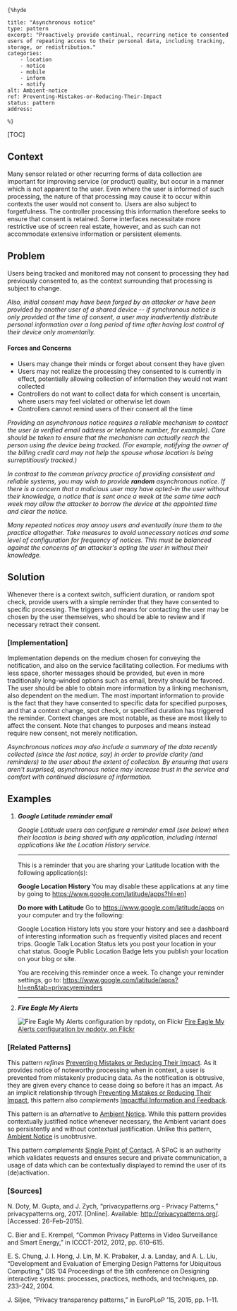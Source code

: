     {%hyde

    title: "Asynchronous notice"
    type: pattern
    excerpt: "Proactively provide continual, recurring notice to consented users of repeating access to their personal data, including tracking, storage, or redistribution."
    categories:
        - location
        - notice
        - mobile
        - inform
        - notify
    alt: Ambient-notice
    ref: Preventing-Mistakes-or-Reducing-Their-Impact
    status: pattern
    address:

    %}

[TOC]

<!--### [Also Known As]-->
<!-- All other names the pattern is known by.-->



## Context
<!-- The situations in which the pattern may apply.-->
<!-- Aspects which constrain the solution, but are not modified by it. They affect the impact of different forces.-->

Many sensor related or other recurring forms of data collection are important for improving service (or product) quality, but occur in a manner which is not apparent to the user. Even where the user is informed of such processing, the nature of that processing may cause it to occur within contexts the user would not consent to. Users are also subject to forgetfulness. The controller processing this information therefore seeks to ensure that consent is retained. Some interfaces necessitate more restrictive use of screen real estate, however, and as such can not accommodate extensive information or persistent elements.

## Problem
<!-- The problem a pattern addresses, including a list of forces describing why a problem might be difficult to solve.-->

Users being tracked and monitored may not consent to processing they had previously consented to, as the context surrounding that processing is subject to change.

_Also, initial consent may have been forged by an attacker or have been provided by another user of a shared device -- if synchronous notice is only provided at the time of consent, a user may inadvertently distribute personal information over a long period of time after having lost control of their device only momentarily._

#### Forces and Concerns
<!-- Implications in this problem which affect the appropriateness of a solution, and are affected by this pattern.-->
<!-- Forces should be highly visible for easy reference, where less obvious a dedicated section is recommended.-->
- Users may change their minds or forget about consent they have given
- Users may not realize the processing they consented to is currently in effect, potentially allowing collection of information they would not want collected
- Controllers do not want to collect data for which consent is uncertain, where users may feel violated or otherwise let down
- Controllers cannot remind users of their consent all the time

<!--concerns-->
_Providing an asynchronous notice requires a reliable mechanism to contact the user (a verified email address or telephone number, for example). Care should be taken to ensure that the mechanism can actually reach the person using the device being tracked. (For example, notifying the owner of the billing credit card may not help the spouse whose location is being surreptitiously tracked.)_

_In contrast to the common privacy practice of providing consistent and reliable systems, you may wish to provide **random** asynchronous notice. If there is a concern that a malicious user may have opted-in the user without their knowledge, a notice that is sent once a week at the same time each week may allow the attacker to borrow the device at the appointed time and clear the notice._

_Many repeated notices may annoy users and eventually inure them to the practice altogether. Take measures to avoid unnecessary notices and some level of configuration for frequency of notices. This must be balanced against the concerns of an attacker's opting the user in without their knowledge._

## Solution
<!-- A concise description of how the pattern addresses the problem.-->

Whenever there is a context switch, sufficient duration, or random spot check, provide users with a simple reminder that they have consented to specific processing. The triggers and means for contacting the user may be chosen by the user themselves, who should be able to review and if necessary retract their consent.

<!--### [Structure]-->
<!--A detailed specification of the structural aspects of the pattern. A class diagram if applicable.-->



### [Implementation]
<!--Guidelines for implementing the pattern; code fragments; suggested PETS; policy fragments.-->

Implementation depends on the medium chosen for conveying the notification, and also on the service facilitating collection. For mediums with less space, shorter messages should be provided, but even in more traditionally long-winded options such as email, brevity should be favored. The user should be able to obtain more information by a linking mechanism, also dependent on the medium. The most important information to provide is the fact that they have consented to specific data for specified purposes, and that a context change, spot check, or specified duration has triggered the reminder. Context changes are most notable, as these are most likely to affect the consent. Note that changes to purposes and means instead require new consent, not merely notification.

_Asynchronous notices may also include a summary of the data recently collected (since the last notice, say) in order to provide clarity (and reminders) to the user about the extent of collection. By ensuring that users aren't surprised, asynchronous notice may increase trust in the service and comfort with continued disclosure of information._

<!--## Consequences-->
<!--The advantages (benefits) and disadvantages (liabilities) of applying the pattern.-->



<!--### [Constraints]-->
<!-- limitations as a consequence of applying the pattern.-->



## Examples
<!--Motivational example to see how the pattern is applied.-->

1. _**Google Latitude reminder email**_

   _Google Latitude users can configure a reminder email (see below) when their location is being shared with any application, including internal applications like the Location History service._

   <hr>This is a reminder that you are sharing your Latitude location with the following application(s):

   **Google Location History**
   You may disable these applications at any time by going to <https://www.google.com/latitude/apps?hl=en]>

   **Do more with Latitude**
   Go to <https://www.google.com/latitude/apps> on your computer and try the following:

   Google Location History lets you store your history and see a dashboard of interesting information such as frequently visited places and recent trips.
   Google Talk Location Status lets you post your location in your chat status.
   Google Public Location Badge lets you publish your location on your blog or site.

   You are receiving this reminder once a week. To change your reminder settings, go to: <https://www.google.com/latitude/apps?hl=en&tab=privacyreminders><hr>

2. _**Fire Eagle My Alerts**_

   ![Fire Eagle My Alerts configuration by npdoty, on Flickr](http://farm6.static.flickr.com/5001/5642647032_e74e815f6a.jpg)
   [Fire Eagle My Alerts configuration by npdoty, on Flickr](http://www.flickr.com/photos/npdoty/5642647032])

<!--### [Known Uses]-->
<!-- Pointers to various applications of the pattern.-->



<!--## See Also-->
<!-- Any pointers to relevant information, not contained in the subfields below.-->



### [Related Patterns]
<!-- Supporting and conflicting patterns-->

This pattern _refines_ [Preventing Mistakes or Reducing Their Impact](Preventing-Mistakes-or-Reducing-Their-Impact). As it provides notice of noteworthy processing when in context, a user is prevented from mistakenly producing data. As the notification is obtrusive, they are given every chance to cease doing so before it has an impact. As an implicit relationship through [Preventing Mistakes or Reducing Their Impact](Preventing-Mistakes-or-Reducing-Their-Impact), this pattern also _complements_ [Impactful Information and Feedback](Impactful-Information-and-Feedback).

This pattern is an _alternative_ to [Ambient Notice](Ambient-notice). While this pattern provides contextually justified notice whenever necessary, the Ambient variant does so persistently and without contextual justification. Unlike this pattern, [Ambient Notice](Ambient-notice) is unobtrusive.

This pattern _complements_ [Single Point of Contact](Single-Point-of-Contact). A SPoC is an authority which validates requests and ensures secure and private communication, a usage of data which can be contextually displayed to remind the user of its (de)activation.

### [Sources]
<!-- References to the original source of the pattern.-->

N. Doty, M. Gupta, and J. Zych, “privacypatterns.org - Privacy Patterns,” privacypatterns.org, 2017. [Online]. Available: http://privacypatterns.org/. [Accessed: 26-Feb-2015].

C. Bier and E. Krempel, “Common Privacy Patterns in Video Surveillance and Smart Energy,” in ICCCT-2012, 2012, pp. 610–615.

E. S. Chung, J. I. Hong, J. Lin, M. K. Prabaker, J. a. Landay, and A. L. Liu, “Development and Evaluation of Emerging Design Patterns for Ubiquitous Computing,” DIS ’04 Proceedings of the 5th conference on Designing interactive systems: processes, practices, methods, and techniques, pp. 233–242, 2004.

J. Siljee, “Privacy transparency patterns,” in EuroPLoP ’15, 2015, pp. 1–11.

<!--## General Comments-->
<!-- Separate discussion on the pattern.-->



<!--## Tags-->
<!-- User definable descriptors for additional correlation.-->


